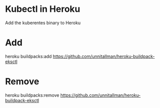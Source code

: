 # Kubectl in Heroku

Add the kuberentes binary to Heroku

# Add
heroku buildpacks:add https://github.com/unnitallman/heroku-buildpack-eksctl

# Remove
heroku buildpacks:remove https://github.com/unnitallman/heroku-buildpack-eksctl
```

